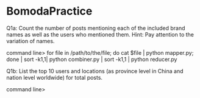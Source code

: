 # BomodaPractice

Q1a:
Count the number of posts mentioning each of the included brand names as well as the users who mentioned them. Hint: Pay attention to the variation of names. 

command line>
for file in /path/to/the/file; do cat $file | python mapper.py; done | sort -k1,1| python combiner.py | sort -k1,1 | python reducer.py

Q1b:
List the top 10 users and locations (as province level in China and nation level worldwide) for total posts.

command line>